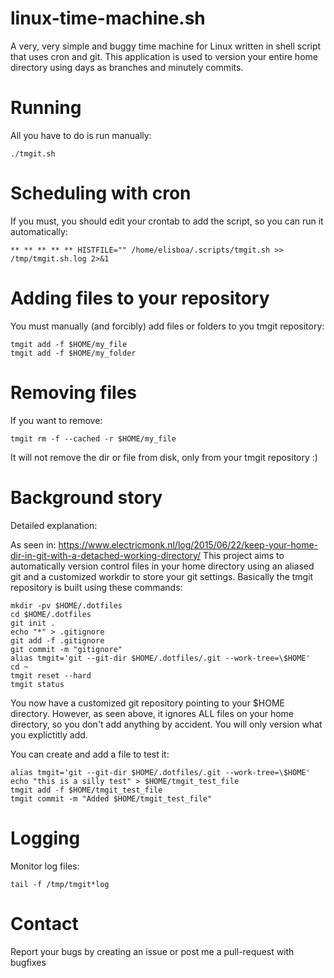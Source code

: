 # linux-time-machine.sh
A very, very simple and buggy time machine for Linux written in shell script that uses cron and git. This application is used to version your entire home directory using days as branches and minutely commits.

# Running

All you have to do is run manually:
```
./tmgit.sh
```

# Scheduling with cron

If you must, you should edit your crontab to add the script, so you can run it automatically:
```
** ** ** ** ** HISTFILE="" /home/elisboa/.scripts/tmgit.sh >> /tmp/tmgit.sh.log 2>&1
```

# Adding files to your repository 

You must manually (and forcibly) add files or folders to you tmgit repository:
```
tmgit add -f $HOME/my_file
tmgit add -f $HOME/my_folder
```
# Removing files 

If you want to remove:
```
tmgit rm -f --cached -r $HOME/my_file
```
It will not remove the dir or file from disk, only from your tmgit repository :)

# Background story 

Detailed explanation:

As seen in: 
https://www.electricmonk.nl/log/2015/06/22/keep-your-home-dir-in-git-with-a-detached-working-directory/
This project aims to automatically version control files in your home directory using an aliased git and a customized workdir to store your git settings. Basically the tmgit repository is built using these commands: 

```
mkdir -pv $HOME/.dotfiles
cd $HOME/.dotfiles
git init .
echo "*" > .gitignore
git add -f .gitignore
git commit -m "gitignore"
alias tmgit='git --git-dir $HOME/.dotfiles/.git --work-tree=\$HOME'
cd ~
tmgit reset --hard
tmgit status
```

You now have a customized git repository pointing to your $HOME directory. However, as seen above, it ignores ALL files on your home directory, so you don't add anything by accident. You will only version what you explictitly add.

You can create and add a file to test it:
```
alias tmgit='git --git-dir $HOME/.dotfiles/.git --work-tree=\$HOME'
echo "this is a silly test" > $HOME/tmgit_test_file
tmgit add -f $HOME/tmgit_test_file
tmgit commit -m "Added $HOME/tmgit_test_file"
```

# Logging 

Monitor log files: 
```
tail -f /tmp/tmgit*log
```

# Contact 

Report your bugs by creating an issue or post me a pull-request with bugfixes

